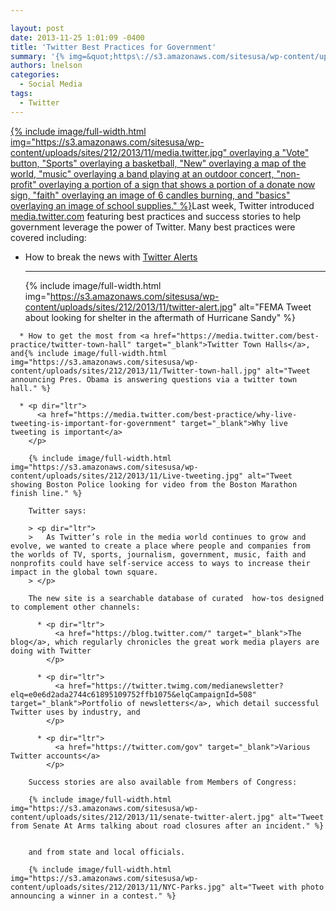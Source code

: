 ```yaml
---

layout: post
date: 2013-11-25 1:01:09 -0400
title: 'Twitter Best Practices for Government'
summary: '{% img=&quot;https\://s3.amazonaws.com/sitesusa/wp-content/uploads/sites/212/2013/11/media.twitter.jpg&quot; alt=&quot;Twitter.media logo showing collage of photos showing labels overlaying images\: Television over two guys sitting in chairs in the plains, &amp;quot;government&amp;quot; overlaying a &amp;quot;Vote&amp;quot; button, &amp;quot;Sports&amp;quot; overlaying a basketball, &amp;quot;New&amp;quot; overlaying a map of the world, &amp;quot;music&amp;quot; overlaying a band playing at an outdoor concert, &amp;quot;non-profit&amp;quot; overlaying a portion of a sign that'
authors: lnelson
categories:
  - Social Media
tags:
  - Twitter
---
```


<p dir="ltr" style="text-align: left;">
  <a href="https://s3.amazonaws.com/sitesusa/wp-content/uploads/sites/212/2013/11/media.twitter.jpg">
{% include image/full-width.html img="https://s3.amazonaws.com/sitesusa/wp-content/uploads/sites/212/2013/11/media.twitter.jpg" 
 overlaying a "Vote" button, "Sports" overlaying a basketball, "New" overlaying a map of the world, "music" overlaying a band playing at an outdoor concert, "non-profit" overlaying a portion of a sign that shows a portion of a donate now sign, "faith" overlaying an image of 6 candles burning, and "basics" overlaying an image of school supplies." %}</a>Last week, Twitter introduced <a href="https://media.twitter.com/">media.twitter.com</a> featuring best practices and success stories to help government  leverage the power of Twitter. Many best practices were covered  including:
</p>

  * How to break the news with [Twitter Alerts](https://media.twitter.com/best-practice/twitter-alerts)
  
    * * *
    
    {% include image/full-width.html img="https://s3.amazonaws.com/sitesusa/wp-content/uploads/sites/212/2013/11/twitter-alert.jpg" alt="FEMA Tweet about looking for shelter in the aftermath of Hurricane Sandy" %}
 </li> 
    
      * How to get the most from <a href="https://media.twitter.com/best-practice/twitter-town-hall" target="_blank">Twitter Town Halls</a>, and{% include image/full-width.html img="https://s3.amazonaws.com/sitesusa/wp-content/uploads/sites/212/2013/11/Twitter-town-hall.jpg" alt="Tweet announcing Pres. Obama is answering questions via a twitter town hall." %}

      * <p dir="ltr">
          <a href="https://media.twitter.com/best-practice/why-live-tweeting-is-important-for-government" target="_blank">Why live tweeting is important</a>
        </p>
        
        {% include image/full-width.html img="https://s3.amazonaws.com/sitesusa/wp-content/uploads/sites/212/2013/11/Live-tweeting.jpg" alt="Tweet showing Boston Police looking for video from the Boston Marathon finish line." %}
</li> </ul> 
        
        Twitter says:
        
        > <p dir="ltr">
        >   As Twitter’s role in the media world continues to grow and evolve, we wanted to create a place where people and companies from the worlds of TV, sports, journalism, government, music, faith and nonprofits could have self-service access to ways to increase their impact in the global town square.
        > </p>
        
        The new site is a searchable database of curated  how-tos designed to complement other channels:
        
          * <p dir="ltr">
              <a href="https://blog.twitter.com/" target="_blank">The blog</a>, which regularly chronicles the great work media players are doing with Twitter
            </p>
        
          * <p dir="ltr">
              <a href="https://twitter.twimg.com/medianewsletter?elq=e0e6d2ada2744c61895109752ffb1075&elqCampaignId=508" target="_blank">Portfolio of newsletters</a>, which detail successful Twitter uses by industry, and
            </p>
        
          * <p dir="ltr">
              <a href="https://twitter.com/gov" target="_blank">Various Twitter accounts</a>
            </p>
        
        Success stories are also available from Members of Congress:
        
        {% include image/full-width.html img="https://s3.amazonaws.com/sitesusa/wp-content/uploads/sites/212/2013/11/senate-twitter-alert.jpg" alt="Tweet from Senate At Arms talking about road closures after an incident." %}

        
        and from state and local officials.
        
        {% include image/full-width.html img="https://s3.amazonaws.com/sitesusa/wp-content/uploads/sites/212/2013/11/NYC-Parks.jpg" alt="Tweet with photo announcing a winner in a contest." %}

